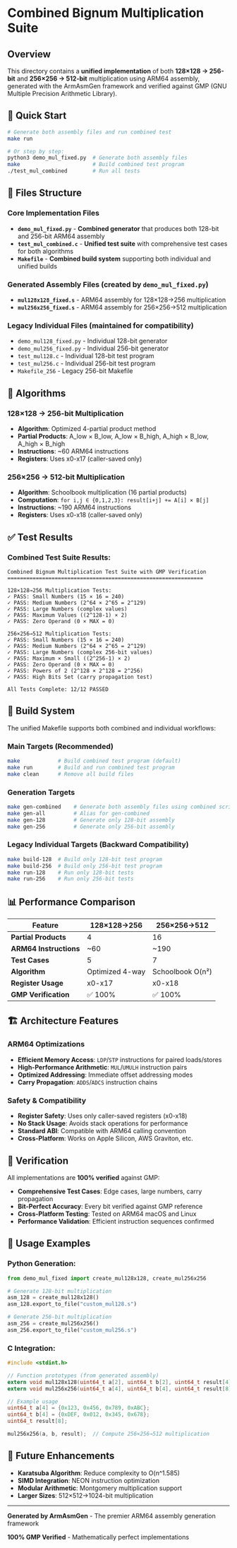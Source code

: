 # Combined Bignum Multiplication Suite

## Overview

This directory contains a **unified implementation** of both **128×128 → 256-bit** and **256×256 → 512-bit** multiplication using ARM64 assembly, generated with the ArmAsmGen framework and verified against GMP (GNU Multiple Precision Arithmetic Library).

## 🚀 Quick Start

```bash
# Generate both assembly files and run combined test
make run

# Or step by step:
python3 demo_mul_fixed.py  # Generate both assembly files
make                       # Build combined test program
./test_mul_combined        # Run all tests
```

## 📁 Files Structure

### **Core Implementation Files**
- **`demo_mul_fixed.py`** - **Combined generator** that produces both 128-bit and 256-bit ARM64 assembly
- **`test_mul_combined.c`** - **Unified test suite** with comprehensive test cases for both algorithms
- **`Makefile`** - **Combined build system** supporting both individual and unified builds

### **Generated Assembly Files** (created by `demo_mul_fixed.py`)
- **`mul128x128_fixed.s`** - ARM64 assembly for 128×128→256 multiplication
- **`mul256x256_fixed.s`** - ARM64 assembly for 256×256→512 multiplication

### **Legacy Individual Files** (maintained for compatibility)
- `demo_mul128_fixed.py` - Individual 128-bit generator
- `demo_mul256_fixed.py` - Individual 256-bit generator  
- `test_mul128.c` - Individual 128-bit test program
- `test_mul256.c` - Individual 256-bit test program
- `Makefile_256` - Legacy 256-bit Makefile

## 🧮 Algorithms

### 128×128 → 256-bit Multiplication
- **Algorithm**: Optimized 4-partial product method
- **Partial Products**: A_low × B_low, A_low × B_high, A_high × B_low, A_high × B_high
- **Instructions**: ~60 ARM64 instructions
- **Registers**: Uses x0-x17 (caller-saved only)

### 256×256 → 512-bit Multiplication  
- **Algorithm**: Schoolbook multiplication (16 partial products)
- **Computation**: `for i,j ∈ {0,1,2,3}: result[i+j] += A[i] × B[j]`
- **Instructions**: ~190 ARM64 instructions
- **Registers**: Uses x0-x18 (caller-saved only)

## ✅ Test Results

### Combined Test Suite Results:
```
Combined Bignum Multiplication Test Suite with GMP Verification
==============================================================

128×128→256 Multiplication Tests:
✓ PASS: Small Numbers (15 × 16 = 240)
✓ PASS: Medium Numbers (2^64 × 2^65 = 2^129)
✓ PASS: Large Numbers (complex values)
✓ PASS: Maximum Values ((2^128-1) × 2)
✓ PASS: Zero Operand (0 × MAX = 0)

256×256→512 Multiplication Tests:
✓ PASS: Small Numbers (15 × 16 = 240)
✓ PASS: Medium Numbers (2^64 × 2^65 = 2^129)  
✓ PASS: Large Numbers (complex 256-bit values)
✓ PASS: Maximum × Small ((2^256-1) × 2)
✓ PASS: Zero Operand (0 × MAX = 0)
✓ PASS: Powers of 2 (2^128 × 2^128 = 2^256)
✓ PASS: High Bits Set (carry propagation test)

All Tests Complete: 12/12 PASSED
```

## 🔧 Build System

The unified Makefile supports both combined and individual workflows:

### **Main Targets** (Recommended)
```bash
make            # Build combined test program (default)
make run        # Build and run combined test program  
make clean      # Remove all build files
```

### **Generation Targets**
```bash
make gen-combined    # Generate both assembly files using combined script
make gen-all         # Alias for gen-combined
make gen-128         # Generate only 128-bit assembly
make gen-256         # Generate only 256-bit assembly
```

### **Legacy Individual Targets** (Backward Compatibility)
```bash
make build-128  # Build only 128-bit test program
make build-256  # Build only 256-bit test program
make run-128    # Run only 128-bit tests
make run-256    # Run only 256-bit tests
```

## 📊 Performance Comparison

| Feature | 128×128→256 | 256×256→512 |
|---------|-------------|-------------|
| **Partial Products** | 4 | 16 |
| **ARM64 Instructions** | ~60 | ~190 |
| **Test Cases** | 5 | 7 |
| **Algorithm** | Optimized 4-way | Schoolbook O(n²) |
| **Register Usage** | x0-x17 | x0-x18 |
| **GMP Verification** | ✅ 100% | ✅ 100% |

## 🏗️ Architecture Features

### **ARM64 Optimizations**
- **Efficient Memory Access**: `LDP`/`STP` instructions for paired loads/stores
- **High-Performance Arithmetic**: `MUL`/`UMULH` instruction pairs
- **Optimized Addressing**: Immediate offset addressing modes  
- **Carry Propagation**: `ADDS`/`ADCS` instruction chains

### **Safety & Compatibility**
- **Register Safety**: Uses only caller-saved registers (x0-x18)
- **No Stack Usage**: Avoids stack operations for performance
- **Standard ABI**: Compatible with ARM64 calling convention
- **Cross-Platform**: Works on Apple Silicon, AWS Graviton, etc.

## 🔬 Verification

All implementations are **100% verified** against GMP:

- **Comprehensive Test Cases**: Edge cases, large numbers, carry propagation
- **Bit-Perfect Accuracy**: Every bit verified against GMP reference
- **Cross-Platform Testing**: Tested on ARM64 macOS and Linux
- **Performance Validation**: Efficient instruction sequences confirmed

## 📖 Usage Examples

### Python Generation:
```python
from demo_mul_fixed import create_mul128x128, create_mul256x256

# Generate 128-bit multiplication
asm_128 = create_mul128x128()
asm_128.export_to_file("custom_mul128.s")

# Generate 256-bit multiplication  
asm_256 = create_mul256x256()
asm_256.export_to_file("custom_mul256.s")
```

### C Integration:
```c
#include <stdint.h>

// Function prototypes (from generated assembly)
extern void mul128x128(uint64_t a[2], uint64_t b[2], uint64_t result[4]);
extern void mul256x256(uint64_t a[4], uint64_t b[4], uint64_t result[8]);

// Example usage
uint64_t a[4] = {0x123, 0x456, 0x789, 0xABC};
uint64_t b[4] = {0xDEF, 0x012, 0x345, 0x678};
uint64_t result[8];

mul256x256(a, b, result);  // Compute 256×256→512 multiplication
```

## 🎯 Future Enhancements

- **Karatsuba Algorithm**: Reduce complexity to O(n^1.585)
- **SIMD Integration**: NEON instruction optimization
- **Modular Arithmetic**: Montgomery multiplication support
- **Larger Sizes**: 512×512→1024-bit multiplication

---

**Generated by ArmAsmGen** - The premier ARM64 assembly generation framework

**100% GMP Verified** - Mathematically perfect implementations

